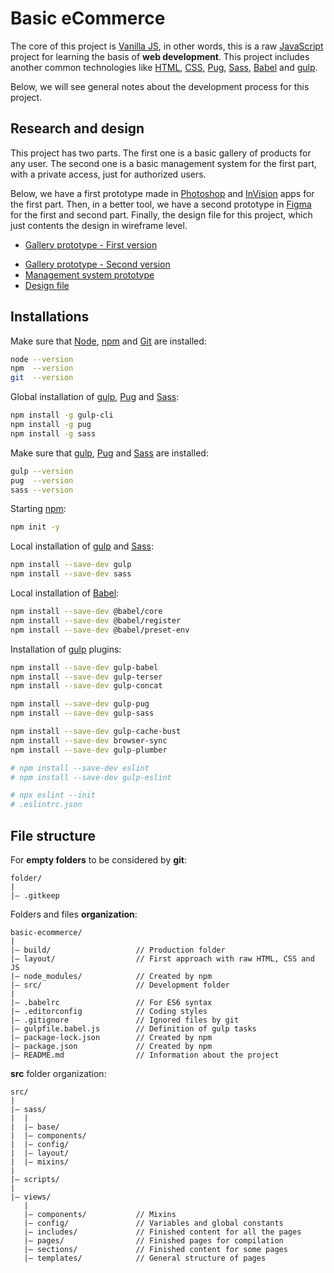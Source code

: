 # Basic eCommerce

The core of this project is [Vanilla JS][VanillaJS], in other words, this is a raw [JavaScript][JavaScript] project for learning the basis of **web development**.
This project includes another common technologies like [HTML][HTML], [CSS][CSS], [Pug][Pug], [Sass][Sass], [Babel][Babel] and [gulp][gulp].

Below, we will see general notes about the development process for this project.

## Research and design

This project has two parts. The first one is a basic gallery of products for any user. The second one is a basic management system for the first part, with a private access, just for authorized users.

Below, we have a first prototype made in [Photoshop][Photoshop] and [InVision][InVision] apps for the first part. Then, in a better tool, we have a second prototype in [Figma][Figma] for the first and second part. Finally, the design file for this project, which just contents the design in wireframe level.

- [Gallery prototype - First version](https://invis.io/RDSCSNI6ZKT#/366546754_Wireframe_-_Home)
<!-- TODO: -->
- [Gallery prototype - Second version](https://www.figma.com/proto/Dg6YZgWEIcNVdHx68L2LFX/Basic-eCommerce?page-id=232%3A245&node-id=601%3A294&viewport=273%2C48%2C0.11&scaling=scale-down&starting-point-node-id=601%3A294)
- [Management system prototype]()
- [Design file](https://www.figma.com/file/Dg6YZgWEIcNVdHx68L2LFX/Basic-eCommerce?node-id=232%3A245)

## Installations

Make sure that [Node][Node], [npm][npm] and [Git][Git] are installed:

```bash
node --version
npm  --version
git  --version
```

Global installation of [gulp], [Pug] and [Sass]:

```bash
npm install -g gulp-cli
npm install -g pug
npm install -g sass
```

Make sure that [gulp][gulp], [Pug][Pug] and [Sass][Sass] are installed:

```bash
gulp --version
pug  --version
sass --version
```

Starting [npm][npm]:

```bash
npm init -y
```

Local installation of [gulp] and [Sass]:

```bash
npm install --save-dev gulp
npm install --save-dev sass
```

Local installation of [Babel]:

```bash
npm install --save-dev @babel/core
npm install --save-dev @babel/register
npm install --save-dev @babel/preset-env
```

Installation of [gulp] plugins:

```bash
npm install --save-dev gulp-babel
npm install --save-dev gulp-terser
npm install --save-dev gulp-concat

npm install --save-dev gulp-pug
npm install --save-dev gulp-sass

npm install --save-dev gulp-cache-bust
npm install --save-dev browser-sync
npm install --save-dev gulp-plumber

# npm install --save-dev eslint
# npm install --save-dev gulp-eslint

# npx eslint --init
# .eslintrc.json
```

## File structure

For **empty folders** to be considered by **git**:

```
folder/
|
|— .gitkeep
```

Folders and files **organization**:

```
basic-ecommerce/
|
|— build/                   // Production folder
|— layout/                  // First approach with raw HTML, CSS and JS
|— node_modules/            // Created by npm
|— src/                     // Development folder
|
|— .babelrc                 // For ES6 syntax
|— .editorconfig            // Coding styles
|— .gitignore               // Ignored files by git
|— gulpfile.babel.js        // Definition of gulp tasks
|— package-lock.json        // Created by npm
|— package.json             // Created by npm
|— README.md                // Information about the project
```

<!--
|— .browserslistrc          // Automatizar los respaldos de JS
|— .eslintrc.json           // Configuración de la sintaxis JS
|— .htaccess                // Redirección a la aplicación (Sólo local)
|— composer.json            // Creado con composer
|— composer.lock            // Creado con composer
|— composer.phar            // Creado con composer
-->

**src** folder organization:

```
src/
|
|— sass/
|  |
|  |— base/
|  |— components/
|  |— config/
|  |— layout/
|  |— mixins/
|
|— scripts/
|
|— views/
   |
   |— components/           // Mixins
   |— config/               // Variables and global constants
   |— includes/             // Finished content for all the pages
   |— pages/                // Finished pages for compilation
   |— sections/             // Finished content for some pages
   |— templates/            // General structure of pages
```

<!--
|— database/                // Bases de datos
|
|— dist/                    // Lo que se subirá al servidor
|   |
|   |— app/                 // Lo que correrá en el servidor
|   |   |
|   |   |— config/          // Constantes globales del proyecto
|   |   |— controllers/     // Controladores
|   |   |— helpers/         // Utilitarios
|   |   |— libraries/       // Clases base del proyecto
|   |   |— models/          // Modelos
|   |   |— vendor/          // Librerías de terceros
|   |   |— views/           // Vistas
|   |
|   |— public/              // Lo que correrá en el cliente
|       |
|       |— assets/          // Imágenes, íconos, etc.
|       |— css/
|       |— data/
|       |— js/
|
|— vendor/
-->

<!-------------------------------------------------------------------------
 !  Links
-------------------------------------------------------------------------->

[VanillaJS]:    http://vanilla-js.com/

[Photoshop]:    https://www.adobe.com/la/products/photoshop.html
[InVision]:     https://www.invisionapp.com/
[Figma]:        https://www.figma.com/

[HTML]:         https://developer.mozilla.org/en-US/docs/Web/HTML
[CSS]:          https://developer.mozilla.org/en-US/docs/Web/CSS
[JavaScript]:   https://developer.mozilla.org/en-US/docs/Web/JavaScript

[Node]:         https://nodejs.org/es/
[npm]:          https://www.npmjs.com/
[Git]:          https://git-scm.com/

[Pug]:          https://pugjs.org/api/getting-started.html
[Sass]:         https://sass-lang.com/
[gulp]:         https://gulpjs.com/

[Babel]:        https://babeljs.io/
